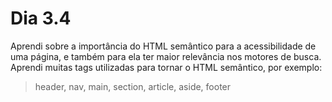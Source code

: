 # Dia 3.4

Aprendi sobre a importância do HTML semântico para a acessibilidade de uma página, e também para ela ter maior relevância nos motores de busca.
Aprendi muitas tags utilizadas para tornar o HTML semântico, por exemplo:
> header, nav, main, section, article, aside, footer 
